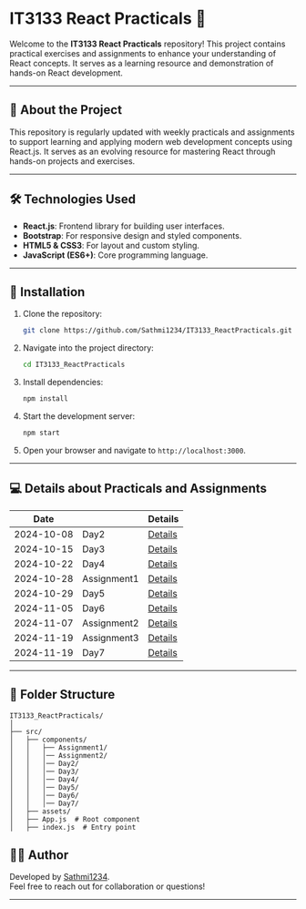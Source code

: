 # IT3133 React Practicals 🚀

Welcome to the **IT3133 React Practicals** repository! This project contains practical exercises and assignments to enhance your understanding of React concepts. It serves as a learning resource and demonstration of hands-on React development.

---

## 📖 About the Project

This repository is regularly updated with weekly practicals and assignments to support learning and applying modern web development concepts using React.js. It serves as an evolving resource for mastering React through hands-on projects and exercises.

---

## 🛠️ Technologies Used

- **React.js**: Frontend library for building user interfaces.
- **Bootstrap**: For responsive design and styled components.
- **HTML5 & CSS3**: For layout and custom styling.
- **JavaScript (ES6+)**: Core programming language.

---

## 🚀 Installation

1. Clone the repository:
   ```bash
   git clone https://github.com/Sathmi1234/IT3133_ReactPracticals.git
   ```
2. Navigate into the project directory:
   ```bash
   cd IT3133_ReactPracticals
   ```
3. Install dependencies:
   ```bash
   npm install
   ```
4. Start the development server:
   ```bash
   npm start
   ```
5. Open your browser and navigate to `http://localhost:3000`.

---

## 💻 Details about Practicals and Assignments

| Date       |      |Details                                             |
|------------|------|---------------------------------------------------|
| 2024-10-08 | Day2 | [Details](./src/componenets/Day2_08_10/README.md)                      |
| 2024-10-15 | Day3 | [Details](./src/componenets/Day3_15_10/README.md)                      |
| 2024-10-22 | Day4 | [Details](./src/componenets/Day4_22_10/README.md)                      |
| 2024-10-28 | Assignment1 | [Details](./src/componenets/Assignment1/README.md)               |
| 2024-10-29 | Day5 | [Details](./src/componenets/Day5_29_10/README.md)                      |
| 2024-11-05 | Day6 | [Details](./src/componenets/Day6_05_11/README.md)                      |
| 2024-11-07 | Assignment2 | [Details](./src/componenets/Assignment2/README.md)               |
| 2024-11-19 | Assignment3 | [Details](https://github.com/Sathmi1234/2020ICT117_IT3133_Assignment3_StudentInformationPortal.git)               |
| 2024-11-19 | Day7 | [Details](./src/componenets/Day7_19_11/README.md)                      |

---

## 📂 Folder Structure

```plaintext
IT3133_ReactPracticals/
│
├── src/
│   ├── components/
│   │   ├── Assignment1/
│   │   │── Assignment2/
│   │   │── Day2/
│   │   │── Day3/ 
│   │   │── Day4/ 
│   │   │── Day5/
│   │   │── Day6/
│   │   │── Day7/ 
│   ├── assets/
│   ├── App.js  # Root component
│   ├── index.js  # Entry point

```


## 👩‍💻 Author

Developed by [Sathmi1234](https://github.com/Sathmi1234).  
Feel free to reach out for collaboration or questions!

---